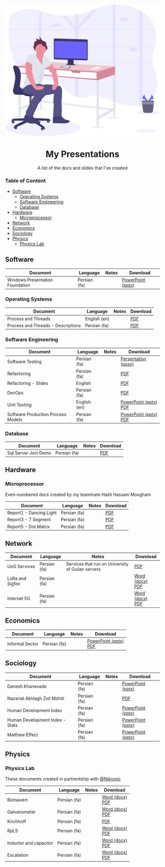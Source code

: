 <div align="center">
<a href="#software"><img src="illustration.svg" /></a>
<h1>My Presentations</h1>
<p>A list of the docs and slides that I've created</p>
</div>

### Table of Content

- [Software](#software)
    - [Operating Systems](#operating-systems)
    - [Software Engineering](#software-engineering)
    - [Database](#database)
- [Hardware](#hardware)
    - [Microprocessor](#microprocessor)
- [Network](#network)
- [Economics](#economics)
- [Sociology](#sociology)
- [Physics](#physics)
    - [Physics Lab](#physics-lab)

## Software
|Document     |Language    |Notes   |Download  |
|-------------|------------|--------|----------|
|Windows Presentation Foundation|Persian (fa)|        |[PowerPoint (pptx)](https://github.com/0xaryan/Pressentation/raw/master/Software/Windows%20Presentation%20Foundation.pptx)|

### Operating Systems
|Document     |Language    |Notes   |Download  |
|-------------|------------|--------|----------|
|Process and Threads   |English (en)|        |[PDF](https://github.com/0xaryan/Pressentation/raw/master/Software/Operating%20Systems/Processes%20and%20Threads/Processes%20and%20Threads.pdf)|
|Process and Threads - Descriptions|Persian (fa)| |[PDF](https://github.com/0xaryan/Pressentation/blob/master/Software/Operating%20Systems/Processes%20and%20Threads/Description.pdf)|

### Software Engineering
|Document     |Language    |Notes   |Download  |
|-------------|------------|--------|----------|
|Software Testing   |Persian (fa)|        |[Persentation (ppsx)](https://github.com/0xaryan/Pressentation/raw/master/Software/Software%20Engineering/Software%20Testing.ppsx)|
|Refactoring|Persian (fa)| |[PDF](https://github.com/0xaryan/Pressentation/blob/master/Software/Software%20Engineering/Refactoring.pdf)|
|Refactoring - Slides|English| |[PDF](https://github.com/0xaryan/Pressentation/blob/master/Software/Software%20Engineering/Refactoring%20-%20Slides.pdf)|
|DevOps|Persian (fa)| |[PDF](https://github.com/0xaryan/Pressentation/blob/master/Software/Software%20Engineering/DevOps.pdf)|
|Unit Testing| English (en)| |[PowerPoint (pptx)](https://github.com/0xaryan/Pressentation/raw/master/Software/Software%20Engineering/Unit%20Testing/Unit%20Testing.pptx)<br>[PDF](https://github.com/0xaryan/Pressentation/raw/master/Software/Software%20Engineering/Unit%20Testing/Unit%20Testing.pdf)|
|Software Production Process Models|Persian (fa)| |[PowerPoint (pptx)](https://github.com/0xaryan/Pressentation/blob/master/Software/Software%20Engineering/Software%20Production%20Process%20Models/Software%20Production%20Process%20Models.pptx)<br>[PDF](https://github.com/0xaryan/Pressentation/raw/master/Software/Software%20Engineering/Software%20Production%20Process%20Models/Software%20Production%20Process%20Models.pdf)|

### Database
|Document     |Language    |Notes   |Download  |
|-------------|------------|--------|----------|
|Sql Server Join Demo|Persian (fa)|        |[PDF](https://github.com/0xaryan/Pressentation/raw/master/Software/Database/SQLServer-Join-Demo.pdf)|

## Hardware
### Microprocessor
Even-numbered docs created by my teammate Hasti Hassani Mougham

|Document     |Language    |Notes   |Download  |
|-------------|------------|--------|----------|
|Report1 - Dancing Light|Persian (fa)|        |[PDF](https://github.com/0xaryan/Pressentation/raw/master/Hardware/Microprocessor/Report%201%20-%20Dancing%20Light.pdf)|
|Report3 - 7 Segment|Persian (fa)|        |[PDF](https://github.com/0xaryan/Pressentation/raw/master/Hardware/Microprocessor/Report%203%20-%207Segment.pdf)|
|Report5 - Dot Matrix|Persian (fa)|        |[PDF](https://github.com/0xaryan/Pressentation/raw/master/Hardware/Microprocessor/Report%205%20-%20DotMatrix.pdf)|

## Network
|Document     |Language    |Notes   |Download  |
|-------------|------------|--------|----------|
|UoG Services|Persian (fa)|Services that run on University of Guilan servers|[PDF](https://github.com/0xaryan/Presentation/raw/master/Network/UoG%20Services.pdf)|
|LoRa and Sigfox|Persian (fa)| |[Word (docx)](https://github.com/0xaryan/Presentation/raw/master/Network/LoRa%20and%20Sigfox/LoRa%20and%20Sigfox.docx)<br>[PDF](https://github.com/0xaryan/Presentation/raw/master/Network/LoRa%20and%20Sigfox/LoRa%20and%20Sigfox.pdf)|
|Internet 5G|Persian (fa)| |[Word (docx)](https://github.com/0xaryan/Presentation/raw/master/Network/Internet%205G/Internet%205G.docx)<br>[PDF](https://github.com/0xaryan/Presentation/raw/master/Network/Internet%205G/Internet%205G.pdf)|

## Economics
|Document     |Language    |Notes   |Download  |
|-------------|------------|--------|----------|
|Informal Sector|Persian (fa)|        |[PowerPoint (pptx)](https://github.com/0xaryan/Pressentation/raw/master/Economics/Informal%20Sector/Informal%20Sector.pptx)<br>[PDF](https://github.com/0xaryan/Pressentation/raw/master/Economics/Informal%20Sector/Informal%20Sector.pdf)|

## Sociology
|Document     |Language    |Notes   |Download  |
|-------------|------------|--------|----------|
|Danesh Khanevade|Persian (fa)|        |[PowerPoint (pptx)](https://github.com/0xaryan/Pressentation/raw/master/Sociology/DanesheKhanevade.pptx)|
|Nazariat Akhlagh Zist Mohiti|Persian (fa)|        |[PDF](https://github.com/0xaryan/Pressentation/raw/master/Sociology/Nazariat%20Akhlagh%20Zist%20Mohiti.pdf)|
|Human Development Index|Persian (fa)|        |[PowerPoint (pptx)](https://github.com/0xaryan/Pressentation/raw/master/Sociology/HDI/Human%20Development%20Index.pptx)|
|Human Development Index - Stats|Persian (fa)|        |[PowerPoint (pptx)](https://github.com/0xaryan/Pressentation/raw/master/Sociology/HDI/Human%20Development%20Index%20-%20Stats.pptx)|
|Matthew Effect|Persian (fa)| |[PowerPoint (pptx)](https://github.com/0xaryan/Pressentation/raw/master/Sociology/Matthew%20Effect.pptx)|

## Physics

### Physics Lab
These documents created in partrentship with <a href="https://github.com/Nikronic">@Nikronic</a>

|Document     |Language    |Notes   |Download  |
|-------------|------------|--------|----------|
|Biotsavert   |Persian (fa)|        |[Word (docx)](https://github.com/0xaryan/Pressentation/raw/master/Physics/Physics%20Lab/Lab%20-%20Biotsavart%20.docx)<br>[PDF](https://github.com/0xaryan/Pressentation/raw/master/Physics/Physics%20Lab/Lab%20-%20Biotsavart.pdf)|
|Galvanometer|Persian (fa)| |[Word (docx)](https://github.com/0xaryan/Pressentation/raw/master/Physics/Physics%20Lab/Lab%20-%20Galvanometer.docx)<br>[PDF](https://github.com/0xaryan/Pressentation/raw/master/Physics/Physics%20Lab/Lab%20-%20Galvanometre.pdf)|
|Kirchhoff|Persian (fa)| |[PDF](https://github.com/0xaryan/Pressentation/raw/master/Physics/Physics%20Lab/Lab%20-%20Kirchhoff.pdf)|
|RpLS|Persian (fa)| |[Word (docx)](https://github.com/0xaryan/Pressentation/raw/master/Physics/Physics%20Lab/Lab%20-%20RpLS.docx)<br>[PDF](https://github.com/0xaryan/Pressentation/raw/master/Physics/Physics%20Lab/Lab%20-%20RpLS.pdf)|
|Inductor and capacitor|Persian (fa)| |[Word (docx)](https://github.com/0xaryan/Pressentation/raw/master/Physics/Physics%20Lab/Lab%20-%20Inductor%20and%20capacitor.docx)<br>[PDF](https://github.com/0xaryan/Pressentation/raw/master/Physics/Physics%20Lab/Lab%20-%20Inductor%20and%20capacitor.pdf)|
|Escalation|Persian (fa)| |[Word (docx)](https://github.com/0xaryan/Pressentation/raw/master/Physics/Physics%20Lab/Lab%20-%20Escalation.docx)<br>[PDF](https://github.com/0xaryan/Pressentation/raw/master/Physics/Physics%20Lab/Lab%20-%20Escalation.pdf)|